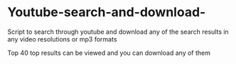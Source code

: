 # Youtube-search-and-download-
Script to search through youtube and download any of the search results in any video resolutions or mp3 formats

Top 40 top results can be viewed and you can download any of them
